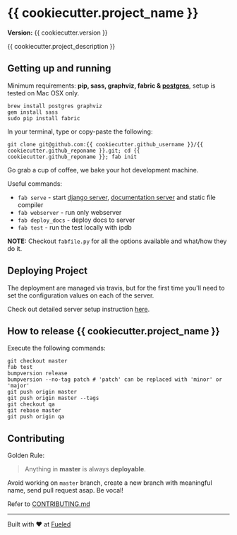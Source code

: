{{ cookiecutter.project_name }}
==============================

__Version:__ {{ cookiecutter.version }}

{{ cookiecutter.project_description }}

## Getting up and running

Minimum requirements: **pip, sass, graphviz, fabric & [postgres][install-postgres]**, setup is tested on Mac OSX only.

```
brew install postgres graphviz
gem install sass
sudo pip install fabric
```

[install-postgres]: http://www.gotealeaf.com/blog/how-to-install-postgresql-on-a-mac

In your terminal, type or copy-paste the following:
    
    git clone git@github.com:{{ cookiecutter.github_username }}/{{ cookiecutter.github_reponame }}.git; cd {{ cookiecutter.github_reponame }}; fab init

Go grab a cup of coffee, we bake your hot development machine.

Useful commands:

- `fab serve` - start [django server](http://localhost:8000/), [documentation server](http://localhost:8001/) and static file compiler
- `fab webserver` - run only webserver 
- `fab deploy_docs` - deploy docs to server
- `fab test` - run the test locally with ipdb

**NOTE:** Checkout `fabfile.py` for all the options available and what/how they do it.


## Deploying Project

The deployment are managed via travis, but for the first time you'll need to set the configuration values on each of the server.

Check out detailed server setup instruction [here](docs/backend/server_config.md).

## How to release {{ cookiecutter.project_name }}

Execute the following commands:

```
git checkout master
fab test
bumpversion release
bumpversion --no-tag patch # 'patch' can be replaced with 'minor' or 'major'
git push origin master
git push origin master --tags
git checkout qa
git rebase master
git push origin qa
```

## Contributing

Golden Rule:

> Anything in **master** is always **deployable**.

Avoid working on `master` branch, create a new branch with meaningful name, send pull request asap. Be vocal!

Refer to [CONTRIBUTING.md][contributing]

[contributing]: http://github.com/{{cookiecutter.github_username}}/{{cookiecutter.github_reponame}}/tree/master/CONTRIBUTING.md

--------
Built with ♥ at [Fueled](http://fueled.com)
